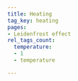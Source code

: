 ```yaml
---
title: Heating
tag_key: heating
pages:
- Leidenfrost effect
rel_tags_count:
  temperature:
  - 1
  - temperature

---
```

